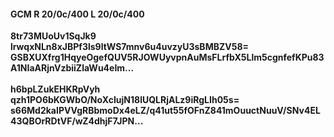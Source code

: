 #### GCM R 20/0c/400 L 20/0c/400
**8tr73MUoUv1SqJk9**<br/>**lrwqxNLn8xJBPf3ls9ltWS7mnv6u4uvzyU3sBMBZV58=**<br/>**GSBXUXfrg1HqyeOgefQUV5RJOWUyvpnAuMsFLrfbX5Llm5cgnfefKPu83A1NIaARjnVzbiiZlaWu4eIm...**<br/><br/>
**h6bpLZukEHKRpVyh**<br/>**qzh1PO6bKGWbO/NoXcIujN18lUQLRjALz9iRgLIh05s=**<br/>**s66Md2kaIPVVgRBbmoDx4eLZ/q41ut55fOFnZ841mOuuctNuuV/SNv4EL43QBOrRDtVF/wZ4dhjF7JPN...**